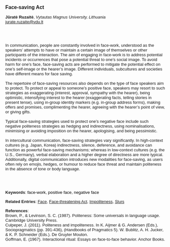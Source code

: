 <!DOCTYPE html><html lang="en"><head><title="Face-saving Act"></head>
<body><p><font face="Poppins, Calibri, sans-serif" size="3"><b>Face-saving Act</b></font></p>
<p><font face="Poppins, Calibri, sans-serif" size="2"><b>Jūratė Ruzaitė</b>, <i>Vytautas Magnus University, Lithuania</i><br><a href="mailto:jurate.ruzaite@vdu.lt" target="blank">jurate.ruzaite@vdu.lt</a></font></p>
<p><font face="Poppins, Calibri, sans-serif" size="2"><br><br><br>In communication, people are constantly involved in face-work, understood as the speakers’ attempts to have or maintain a certain image of themselves or other participants of the interaction. The aim of engaging in face-work is to address potential incidents or occurrences that pose a potential threat to one’s social image. To avoid harm for one’s face, face-saving acts are performed to mitigate the potential effect on one’s self-image or the hearer’s image. Different individuals, subcultures and societies have different means for face saving.  <br><br>The repertoire of face-saving resources also depends on the type of face speakers aim to protect. To protect or appeal to someone’s positive face, speakers may resort to such strategies as exaggerating (interest, approval, sympathy with the hearer), being optimistic, intensifying interest to the hearer (exaggerating facts, telling stories in present tense), using in-group identity markers (e.g. in-group address forms), making offers and promises, complimenting the hearer, agreeing with the hearer’s point of view, or giving gifts.<br><br>Typical face-saving strategies used to protect one’s negative face include such negative politeness strategies as hedging and indirectness, using nominalisations, minimising or avoiding imposition on the hearer, apologising, and being pessimistic.  <br><br>In intercultural communication, face-saving strategies vary significantly. In high-context cultures (e.g. Japan, Korea) indirectness, silence, deference, and avoidance can function as powerful face-saving mechanisms; whereas in low-context cultures (e.g. the U.S., Germany), verbal elaboration and a higher degree of directness are more typical. Additionally, digital communication introduces new modalities for face-saving, as users often rely on emojis, hedges, or humour to reduce face threat and maintain politeness in the absence of tone or body language.<br><br><br><br></font></p>
<p><font face="Poppins, Calibri, sans-serif" size="2"><b>Keywords</b>: </span></font></font></span></font><font color="#000000"><span style="text-decoration: none"><font face="calibri, sans-serif"><font size="2" style="font-size: 10pt"><span lang="hu-hu">f</span></font></font></span></font><font color="#000000"><span style="text-decoration: none"><font face="calibri, sans-serif"><font size="2" style="font-size: 10pt"><span lang="hu-hu">ace-work, positive face, negative face</span></font></font></span></font></font></p>
<p><font face="Poppins, Calibri, sans-serif" size="2"><b>Related Entries</b>: <a href="./face.html">Face</a>, <a href="./face-threatening-act.html">Face-threatening Act</a>, <a href="./impoliteness.html">Impoliteness</a>, <a href="./slurs.html">Slurs</a></font></p>
<p><font face="Poppins, Calibri, sans-serif" size="2"><b>References</b>:<br>Brown, P., &amp; Levinson, S. C. (1987). Politeness: Some universals in language usage. Cambridge University Press.<br>Culpeper, J. (2011). Politeness and impoliteness. In K. Aijmer &amp; G. Andersen (Eds.), Sociopragmatics (pp. 391-436), (Handbooks of Pragmatics 5). W. Bublitz, A. H. Jucker, &amp; K. P. Schneider (Eds.). De Gruyter Mouton. <br>Goffman, E. (1967). Interactional ritual: Essays on face-to-face behavior. Anchor Books.</font></p>
</body>
